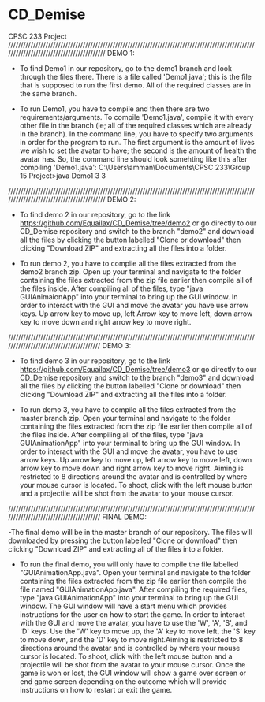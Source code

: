 # CD_Demise
CPSC 233 Project
//////////////////////////////////////////////////////////////////////////////////////////////////////////////////////////////////////////
DEMO 1:
- To find Demo1 in our repository, go to the demo1 branch and look through the files there. There is a file called 'Demo1.java'; this is
the file that is supposed to run the first demo.  All of the required classes are in the same branch.

- To run Demo1, you have to compile and then there are two requirements/arguments.  To compile 'Demo1.java', compile it with every other
file in the branch (ie; all of the required classes which are already in the branch). In the command line, you have to specify two
arguments in order for the program to run.  The first argument is the amount of lives we wish to set the avatar to have; the second is the 
amount of health the avatar has. So, the command line should look somehting like this after compiling 'Demo1.java':
      C:\Users\amman\Documents\CPSC 233\Group 15 Project>java Demo1 3 3


//////////////////////////////////////////////////////////////////////////////////////////////////////////////////////////////////////////
DEMO 2:
- To find demo 2 in our repository, go to the link https://github.com/Equailax/CD_Demise/tree/demo2 or go directly to our CD_Demise 
repository and switch to the branch "demo2" and download all the files by clicking the button labelled "Clone or download" then clicking
"Download ZIP" and extracting all the files into a folder.

- To run demo 2, you have to compile all the files extracted from the demo2 branch zip. Open up your terminal and navigate to the folder
containing the files extracted from the zip file earlier then compile all of the files inside. After compiling all of the files, type 
"java GUIAnimaionApp" into your terminal to bring up the GUI window. In order to interact with the GUI and move the avatar you have use 
arrow keys. Up arrow key to move up, left Arrow key to move left, down arrow key to move down and right arrow key to move right.

////////////////////////////////////////////////////////////////////////////////////////////////////////////////////////////////////////
DEMO 3:
- To find demo 3 in our repository, go to the link https://github.com/Equailax/CD_Demise/tree/demo3 or go directly to our CD_Demise 
repository and switch to the branch "demo3" and download all the files by clicking the button labelled "Clone or download" then clicking
"Download ZIP" and extracting all the files into a folder.

- To run demo 3, you have to compile all the files extracted from the master branch zip. Open your terminal and navigate to the folder 
containing the files extracted from the zip file earlier then compile all of the files inside. After compiling all of the files, type 
"java GUIAnimationApp" into your terminal to bring up the GUI window. In order to interact with the GUI and move the avatar, you have to 
use arrow keys. Up arrow key to move up, left arrow key to move left, down arrow key to move down and right arrow key to move right. 
Aiming is restricted to 8 directions around the avatar and is controlled by where your mouse cursor is located. To shoot, click with the 
left mouse button and a projectile will be shot from the avatar to your mouse cursor.

////////////////////////////////////////////////////////////////////////////////////////////////////////////////////////////////////////
FINAL DEMO:

-The final demo will be in the master branch of our repository. The files will downloaded by pressing the button labelled "Clone or download" then clicking "Download ZIP" and extracting all of the files into a folder.

- To run the final demo, you will only have to compile the file labelled "GUIAnimationApp.java". Open your terminal and navigate to the folder containing the files extracted from the zip file earlier then compile the file named "GUIAnimationApp.java". After compiling the required files, type "java GUIAnimationApp" into your terminal to bring up the GUI window. The GUI window will have a start menu which provides instructions for the user on how to start the game. In order to interact with the GUI and move the avatar, you have to use the 'W', 'A', 'S', and 'D' keys. Use the 'W' key to move up, the 'A' key to move left, the 'S' key to move down, and the 'D' key to move right.Aiming is restricted to 8 directions around the avatar and is controlled by where your mouse cursor is located. To shoot, click with the left mouse button and a projectile will be shot from the avatar to your mouse cursor. Once the game is won or lost, the GUI window will show a game over screen or end game screen depending on the outcome which will provide instructions on how to restart or exit the game.
